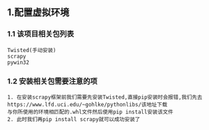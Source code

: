 ## 1.配置虚拟环境

### 1.1 该项目相关包列表

    Twisted(手动安装)
    scrapy
    pywin32

### 1.2 安装相关包需要注意的项

    1. 在安装scrapy框架前我们需要先安装Twisted,直接pip安装时会报错,我们先去https://www.lfd.uci.edu/~gohlke/pythonlibs/该地址下载
    与你所使用的环境相匹配的.whl文件然后使用pip install安装该文件
    2. 此时我们再pip install scrapy就可以成功安装了
